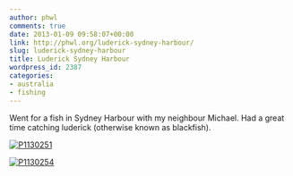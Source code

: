 ```yaml
---
author: phwl
comments: true
date: 2013-01-09 09:58:07+00:00
link: http://phwl.org/luderick-sydney-harbour/
slug: luderick-sydney-harbour
title: Luderick Sydney Harbour
wordpress_id: 2387
categories:
- australia
- fishing
---
```


Went for a fish in Sydney Harbour with my neighbour Michael. Had a great time catching luderick (otherwise known as blackfish).

[![P1130251](http://phwl.org/wp-content/uploads/2015/12/P1130251.jpg)](http://phwl.org/wp-content/uploads/2015/12/P1130251.jpg)

<!-- more -->

[![P1130254](http://phwl.org/wp-content/uploads/2015/12/P1130254.jpg)](http://phwl.org/wp-content/uploads/2015/12/P1130254.jpg)
